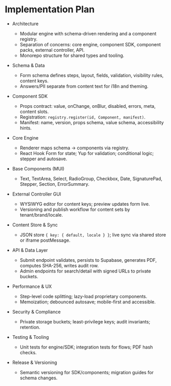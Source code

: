 # Implementation Plan

- Architecture
  - Modular engine with schema-driven rendering and a component registry.
  - Separation of concerns: core engine, component SDK, component packs, external controller, API.
  - Monorepo structure for shared types and tooling.

- Schema & Data
  - Form schema defines steps, layout, fields, validation, visibility rules, content keys.
  - Answers/PII separate from content text for i18n and theming.

- Component SDK
  - Props contract: value, onChange, onBlur, disabled, errors, meta, content slots.
  - Registration: `registry.register(id, Component, manifest)`.
  - Manifest: name, version, props schema, value schema, accessibility hints.

- Core Engine
  - Renderer maps schema → components via registry.
  - React Hook Form for state; Yup for validation; conditional logic; stepper and autosave.

- Base Components (MUI)
  - Text, TextArea, Select, RadioGroup, Checkbox, Date, SignaturePad, Stepper, Section, ErrorSummary.

- External Controller GUI
  - WYSIWYG editor for content keys; preview updates form live.
  - Versioning and publish workflow for content sets by tenant/brand/locale.

- Content Store & Sync
  - JSON store `{ key: { default, locale } }`; live sync via shared store or iframe postMessage.

- API & Data Layer
  - Submit endpoint validates, persists to Supabase, generates PDF, computes SHA-256, writes audit row.
  - Admin endpoints for search/detail with signed URLs to private buckets.

- Performance & UX
  - Step-level code splitting; lazy-load proprietary components.
  - Memoization; debounced autosave; mobile-first and accessible.

- Security & Compliance
  - Private storage buckets; least-privilege keys; audit invariants; retention.

- Testing & Tooling
  - Unit tests for engine/SDK; integration tests for flows; PDF hash checks.

- Release & Versioning
  - Semantic versioning for SDK/components; migration guides for schema changes.

